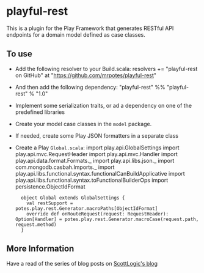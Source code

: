 # playful-rest

This is a plugin for the Play Framework that generates RESTful API endpoints 
for a domain model defined as case classes.

## To use

* Add the following resolver to your Build.scala:
		resolvers += "playful-rest on GitHub" at "https://github.com/mrpotes/playful-rest"
* And then add the following dependency:
		"playful-rest" %% "playful-rest" % "1.0"
* Implement some serialization traits, or ad a dependency on one of the predefined libraries
* Create your model case classes in the `model` package.
* If needed, create some Play JSON formatters in a separate class
* Create a Play `Global.scala`:
		import play.api.GlobalSettings
		import play.api.mvc.RequestHeader
		import play.api.mvc.Handler
		import play.api.data.format.Formats._
		import play.api.libs.json._
		import com.mongodb.casbah.Imports._
		import play.api.libs.functional.syntax.functionalCanBuildApplicative
		import play.api.libs.functional.syntax.toFunctionalBuilderOps
		import persistence.ObjectIdFormat
		
		object Global extends GlobalSettings {
		  val restSupport = potes.play.rest.Generator.macroPaths[ObjectIdFormat] 
		  override def onRouteRequest(request: RequestHeader): Option[Handler] = potes.play.rest.Generator.macroCase(request.path, request.method)
		}

## More Information

Have a read of the series of blog posts on 
[ScottLogic's blog](http://www.scottlogic.co.uk/blog/2013/06/05/scala-macros-part-1.html)